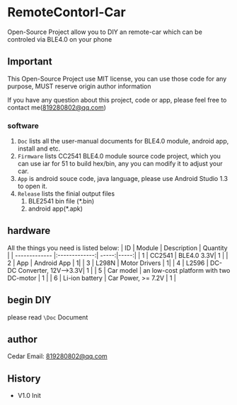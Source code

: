 # RemoteContorl-Car

Open-Source Project allow you to DIY an remote-car which can be controled via BLE4.0 on your phone

## Important
This Open-Source Project use MIT license, you can use those code for any purpose,  MUST reserve origin author information

If you have any question about this project, code or app, please feel free to contact me(819280802@qq.com)

### software
1.	`Doc` lists all the user-manual documents for BLE4.0 module, android app, install and etc.
2.	`Firmware`  lists CC2541 BLE4.0 module source code project, which you can use iar for 51 to build hex/bin, any you can modify it to adjust your car.
3.	`App` is android souce code,  java language,  please use Android Studio 1.3 to open it.
4.	`Release`  lists the finial output files
	1.	BLE2541 bin file (*.bin)
	2.	android app(*.apk)


## hardware

All the things you need is listed below:
| ID        | Module           | Description  | Quantity  |
| ------------- |:-------------:| -----:|-----:|
| 1 | CC2541 | BLE4.0 3.3V| 1 |
| 2 |   App   |  Android App | 1|
| 3 | L298N | Motor Drivers | 1|
| 4 | L2596 |  DC-DC Converter, 12V-->3.3V| 1 |
| 5 | Car model |  an low-cost platform with two DC-motor | 1 |
| 6 | Li-ion battery |  Car Power, >= 7.2V | 1 |


## begin DIY

please read `\Doc` Document


## author
Cedar
Email: 819280802@qq.com

## History
-	V1.0 Init

